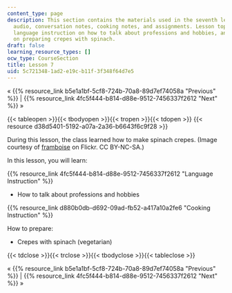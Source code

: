 ```yaml
---
content_type: page
description: This section contains the materials used in the seventh lesson, including
  audio, conversation notes, cooking notes, and assignments. Lesson topics include
  language instruction on how to talk about professions and hobbies, and cooking instruction
  on preparing crepes with spinach.
draft: false
learning_resource_types: []
ocw_type: CourseSection
title: Lesson 7
uid: 5c721348-1ad2-e19c-b11f-3f348f64d7e5
---
```

« {{% resource_link b5e1a1bf-5cf8-724b-70a8-89d7ef74058a "Previous" %}} | {{% resource_link 4fc5f444-b814-d88e-9512-7456337f2612 "Next" %}} »

{{< tableopen >}}{{< tbodyopen >}}{{< tropen >}}{{< tdopen >}}
{{< resource d38d5401-5192-a07a-2a36-b6643f6c9f28 >}}

During this lesson, the class learned how to make spinach crepes. (Image courtesy of [framboise](http://www.flickr.com/photos/18154735@N00/53297002/in/photolist-5HakQ-nvPaX-pMXx4-rpKgp-zGWxU-PGACg-2KaoDS-3biRrp-4heum6-5Va7Kn-61iaVY-6kmVL1-6knnsN-6sQyWd-6tzbp5-6wCTFP-6CerdR-6Sq9Lc-6SqaDx-6XvCof-7bST1j-7me9Ha-8nsYK3-8nsYN9-avvM5r-9CTkpn-avyqf7-b5KYCk-cvAKdY-8VDBt9-88SxND-8ex9t1-8VAzar-99hQnN-9rN194-dHqUe6-bsnEv5-8FCtzT-cw2awA-9sGCmk-d1ekm9-edomAW-cCRkGd-e5o5R4-7y4KmB) on Flickr. CC BY-NC-SA.)

In this lesson, you will learn:

{{% resource_link 4fc5f444-b814-d88e-9512-7456337f2612 "Language Instruction" %}}

- How to talk about professions and hobbies

{{% resource_link d880b0db-d692-09ad-fb52-a417a10a2fe6 "Cooking Instruction" %}}

How to prepare:

- Crepes with spinach (vegetarian)

{{< tdclose >}}{{< trclose >}}{{< tbodyclose >}}{{< tableclose >}}

« {{% resource_link b5e1a1bf-5cf8-724b-70a8-89d7ef74058a "Previous" %}} | {{% resource_link 4fc5f444-b814-d88e-9512-7456337f2612 "Next" %}} »